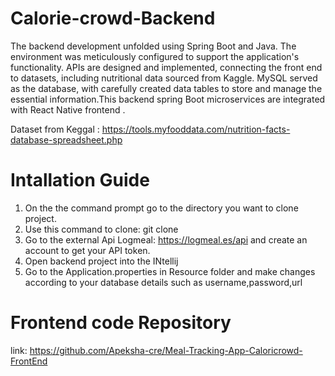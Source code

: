 # Calorie-crowd-Backend

The backend development unfolded using Spring Boot and Java. The environment was meticulously configured to support the application's functionality. APIs are designed and implemented, connecting the front end to datasets, including nutritional data sourced from Kaggle. MySQL served as the database, with carefully created data tables to store and manage the essential information.This backend spring Boot microservices are integrated with React Native frontend .

Dataset from Keggal : https://tools.myfooddata.com/nutrition-facts-database-spreadsheet.php

# Intallation Guide

1. On the the command prompt go to the directory you want to clone project.
2. Use this command to clone: git clone <URL>
3. Go to the external Api Logmeal: https://logmeal.es/api and create an account to get your API token.
4. Open backend project into the INtellij
5. Go to the Application.properties in Resource folder and make changes according to your database details such as username,password,url

# Frontend code Repository 

link: https://github.com/Apeksha-cre/Meal-Tracking-App-Caloricrowd-FrontEnd




